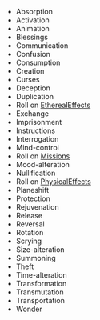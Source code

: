 
* Absorption
* Activation
* Animation
* Blessings
* Communication
* Confusion
* Consumption
* Creation
* Curses
* Deception
* Duplication
* Roll on [EtherealEffects](Magic/EtherealEffects)
* Exchange
* Imprisonment
* Instructions
* Interrogation
* Mind-control
* Roll on [Missions](NPCs/Missions)
* Mood-alteration
* Nullification
* Roll on [PhysicalEffects](Magic/PhysicalEffects)
* Planeshift
* Protection
* Rejuvenation
* Release
* Reversal
* Rotation
* Scrying
* Size-alteration
* Summoning
* Theft
* Time-alteration
* Transformation
* Transmutation
* Transportation
* Wonder